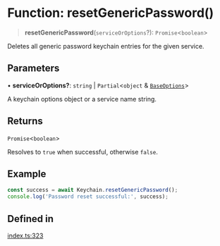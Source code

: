 # Function: resetGenericPassword()

> **resetGenericPassword**(`serviceOrOptions`?): `Promise`\<`boolean`\>

Deletes all generic password keychain entries for the given service.

## Parameters

• **serviceOrOptions?**: `string` \| `Partial`\<`object` & [`BaseOptions`](../type-aliases/BaseOptions.md)\>

A keychain options object or a service name string.

## Returns

`Promise`\<`boolean`\>

Resolves to `true` when successful, otherwise `false`.

## Example

```typescript
const success = await Keychain.resetGenericPassword();
console.log('Password reset successful:', success);
```

## Defined in

[index.ts:323](https://github.com/oblador/react-native-keychain/blob/06824b340311076cce81e80bceb3c34da22ca810/src/index.ts#L323)
